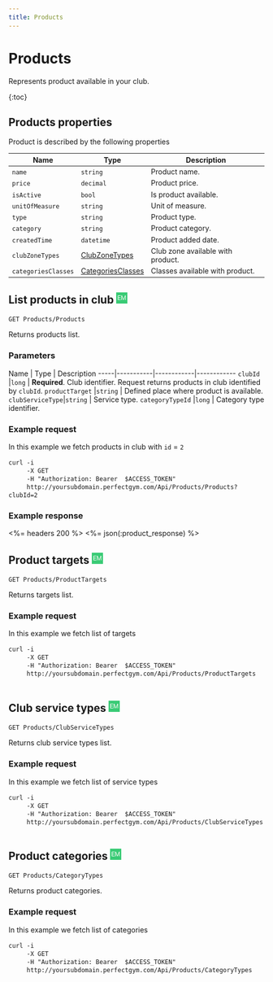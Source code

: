 ```yaml
---
title: Products
---
```


# Products

Represents product available in your club.

{:toc}


## Products properties

Product is described by the following properties

Name               | Type                                 | Description
-------------------|--------------------------------------|---------------------------------
`name`             |`string`                              | Product name.
`price`            |`decimal`                             | Product price.
`isActive`		   |`bool` 				                  | Is product available.
`unitOfMeasure`    |`string`                              | Unit of measure.
`type`             |`string`                              | Product type.
`category`         |`string`                              | Product category.
`createdTime`      |`datetime`                            | Product added date.
`clubZoneTypes`    |[ClubZoneTypes][ClubZoneTypes]        | Club zone available with product.
`categoriesClasses`|[CategoriesClasses][CategoriesClasses]| Classes available with product.





## List products in club ![alt text][EM] 

    GET Products/Products

Returns products list.


### Parameters

Name             | Type       | Description
-----|-----------|------------|------------
`clubId`         |`long`      | **Required**. Club identifier. Request returns products in club identified by `clubId`.
`productTarget`  |`string`    | Defined place where product is available.
`clubServiceType`|`string`    | Service type.
`categoryTypeId` |`long`      | Category type identifier.



### Example request

In this example we fetch products in club with `id` = `2`

``` command-line
curl -i 
     -X GET 
     -H "Authorization: Bearer  $ACCESS_TOKEN"  
     http://yoursubdomain.perfectgym.com/Api/Products/Products?clubId=2       
```


### Example response

<%= headers 200 %>
<%= json(:product_response) %>


## Product targets ![alt text][EM] 

    GET Products/ProductTargets 

Returns targets list.


### Example request

In this example we fetch list of targets

``` command-line
curl -i 
     -X GET 
     -H "Authorization: Bearer  $ACCESS_TOKEN"  
     http://yoursubdomain.perfectgym.com/Api/Products/ProductTargets
        
```
## Club service types ![alt text][EM] 

    GET Products/ClubServiceTypes 

Returns club service types list.


### Example request

In this example we fetch list of service types

``` command-line
curl -i 
     -X GET 
     -H "Authorization: Bearer  $ACCESS_TOKEN"  
     http://yoursubdomain.perfectgym.com/Api/Products/ClubServiceTypes
        
```

## Product categories  ![alt text][EM] 

    GET Products/CategoryTypes

Returns product categories. 


### Example request

In this example we fetch list of categories

``` command-line
curl -i 
     -X GET 
     -H "Authorization: Bearer  $ACCESS_TOKEN"  
     http://yoursubdomain.perfectgym.com/Api/Products/CategoryTypes
        
```


[PrepaidStatus]: /appendix/datatypes/prepaiddetails
[ClubZoneTypes]: /appendix/datatypes/clubzonetypes
[CategoriesClasses]: /appendix/datatypes/categoriesClasses
[EM]: /assets/images/employee.png "Employee mode"
[UM]: /assets/images/user.png "User mode"
